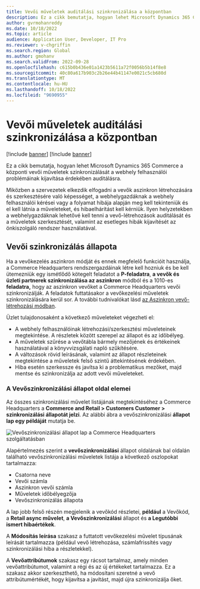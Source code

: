 ```yaml
---
title: Vevői műveletek auditálási szinkronizálása a központban
description: Ez a cikk bemutatja, hogyan lehet Microsoft Dynamics 365 Commerce a központi vevői műveletek szinkronizálását a webhely felhasználói problémáinak kijavítása érdekében auditálásra.
author: gvrmohanreddy
ms.date: 10/18/2022
ms.topic: article
audience: Application User, Developer, IT Pro
ms.reviewer: v-chgriffin
ms.search.region: Global
ms.author: gmohanv
ms.search.validFrom: 2022-09-28
ms.openlocfilehash: c615b0b436e01a1423b5611a72f0056b5b14f8e8
ms.sourcegitcommit: 40c80a617b903c2b26e44b41147e0021c5cb680d
ms.translationtype: MT
ms.contentlocale: hu-HU
ms.lasthandoff: 10/18/2022
ms.locfileid: "9690955"
---
```

# <a name="audit-synchronization-of-customer-operations-in-headquarters"></a>Vevői műveletek auditálási szinkronizálása a központban

[!include [banner](includes/banner.md)]
[!include [banner](includes/preview-banner.md)]

Ez a cikk bemutatja, hogyan lehet Microsoft Dynamics 365 Commerce a központi vevői műveletek szinkronizálását a webhely felhasználói problémáinak kijavítása érdekében auditálásra.

Miközben a szervezetek elkezdik elfogadni a vevők aszinkron létrehozására és szerkesztésére való képességet, a webhelygazdáknak a webhely felhasználói kérései vagy a folyamat hibája alapján meg kell tekinteniük és el kell látnia a műveleteket, és hibaelhárítást kell kérniük. Ilyen helyzetekben a webhelygazdáknak lehetővé kell tenni a vevő-létrehozások auditálását és a műveletek szerkesztését, valamint az esetleges hibák kijavítését az önkiszolgáló rendszer használatával.

## <a name="customer-synchronization-status"></a>Vevői szinkronizálás állapota

Ha a vevőkezelés aszinkron módját és ennek megfelelő funkcióit használja, a Commerce Headquarters rendszergazdáinak létre kell hozniuk és be kell ütemezniük egy ismétlődő kötegelt feladatot a **P-feladatra**, **a vevők és üzleti partnerek szinkronizálása az aszinkron** módból és a 1010-es **feladatra,** hogy az aszinkron vevőket a Commerce Headquarters vevői szinkronizálják. A feladatok futtatásakor a vevőkezelési műveletek szinkronizálására kerül sor. A további tudnivalókat lásd [az Aszinkron vevő-létrehozási módban](async-customer-mode.md).

Üzlet tulajdonosaként a következő műveleteket végezheti el:

- A webhely felhasználóinak létrehozási/szerkesztési műveleteinek megtekintése. A részletek között szerepel az állapot és az időbélyeg.
- A műveletek szűrése a vevőtábla bármely mezőjének és értékeinek használatával a könyvvizsgálati napló szűkítésére.
- A változások rövid leírásának, valamint az állapot részleteinek megtekintése a műveletek felső szintű áttekintésének érdekében.
- Hiba esetén szerkessze és javítsa ki a problematikus mezőket, majd mentse és szinkronizálja az adott vevői műveleteket.

### <a name="elements-on-the-customer-synchronization-status-page"></a>A Vevőszinkronizálási állapot oldal elemei

Az összes szinkronizálási művelet listájának megtekintéséhez a Commerce Headquarters a **Commerce and Retail \> Customers Customer \> szinkronizálási állapotát jelzi**. Az alábbi ábra a vevőszinkronizálási **állapot lap egy példáját** mutatja be.

![Vevőszinkronizálási állapot lap a Commerce Headquarters szolgáltatásban](media/D365-Commerce-Customer-Mgmt-Audi-Async-Operations.png)

Alapértelmezés szerint a **vevőszinkronizálási** állapot oldalának bal oldalán található vevőszinkronizálási műveletek listája a következő oszlopokat tartalmazza:

- Csatorna neve
- Vevői számla
- Aszinkron vevői számla
- Műveletek időbélyegzőja
- Vevőszinkronizálás állapota

A lap jobb felső részén megjelenik a vevőkód részletei, **például** a Vevőkód, a **Retail async művelet**, **a Vevőszinkronizálási** állapot és **a Legutóbbi ismert hibaértékek**.

A **Módosítás leírása** szakasz a futtatott vevőkezelési művelet típusának leírását tartalmazza (például vevő létrehozása, számlafrissítés vagy szinkronizálási hiba a részletekkel).

A **Vevőattribútumok** szakasz egy rácsot tartalmaz, amely minden vevőattribútumot, valamint a régi és az új értékeket tartalmazza. Ez a szakasz akkor szerkeszthető, ha módosítani szeretné a vevő attribútumértékét, hogy kijavítsa a javítást, majd újra szinkronizálja őket.
